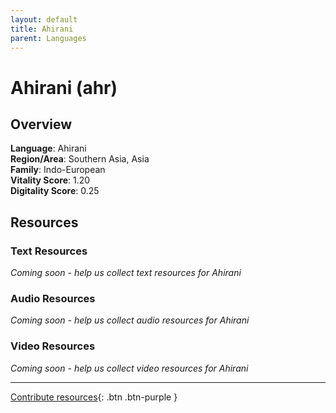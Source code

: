 ```yaml
---
layout: default
title: Ahirani
parent: Languages
---
```


# Ahirani (ahr)

## Overview

**Language**: Ahirani  
**Region/Area**: Southern Asia, Asia  
**Family**: Indo-European  
**Vitality Score**: 1.20  
**Digitality Score**: 0.25  

## Resources

### Text Resources
*Coming soon - help us collect text resources for Ahirani*

### Audio Resources
*Coming soon - help us collect audio resources for Ahirani*

### Video Resources
*Coming soon - help us collect video resources for Ahirani*

---

[Contribute resources](https://fairtrain.github.io/){: .btn .btn-purple }
